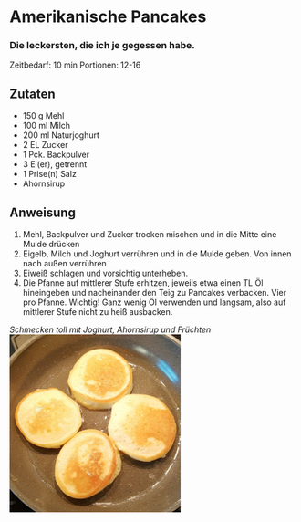 # Amerikanische Pancakes
### Die leckersten, die ich je gegessen habe.
Zeitbedarf: 10 min
Portionen: 12-16

## Zutaten
* 150 g Mehl
* 100 ml Milch
* 200 ml Naturjoghurt
* 2 EL Zucker
* 1 Pck. Backpulver
* 3 Ei(er), getrennt
* 1 Prise(n) Salz
* Ahornsirup

## Anweisung
1. Mehl, Backpulver und Zucker trocken mischen und in die Mitte eine Mulde drücken
1. Eigelb, Milch und Joghurt verrühren und in die Mulde geben. Von innen nach außen verrühren
1. Eiweiß schlagen und vorsichtig unterheben.
1. Die Pfanne auf mittlerer Stufe erhitzen, jeweils etwa einen TL Öl hineingeben und nacheinander den Teig zu Pancakes verbacken. Vier pro Pfanne. Wichtig! Ganz wenig Öl verwenden und langsam, also auf mittlerer Stufe nicht zu heiß ausbacken.

*Schmecken toll mit Joghurt, Ahornsirup und Früchten*
<img src="../images/Pancakes.jpg" width=300px>
